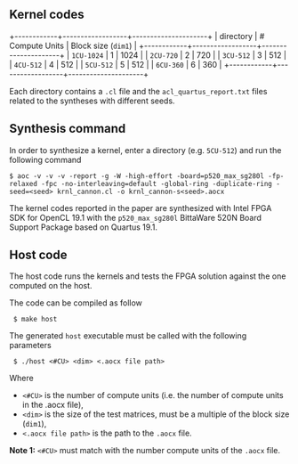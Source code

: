 ## Kernel codes

 +------------+------------------+---------------------+
 |  directory | # Compute Units  | Block size (`dim1`) |
 +------------+------------------+---------------------+
 | `1CU-1024` |        1         |         1024        |
 | `2CU-720`  |        2         |         720         |
 | `3CU-512`  |        3         |         512         |
 | `4CU-512`  |        4         |         512         |
 | `5CU-512`  |        5         |         512         |
 | `6CU-360`  |        6         |         360         |
 +------------+------------------+---------------------+

Each directory contains a `.cl` file and the `acl_quartus_report.txt` files related to the syntheses with different seeds.

## Synthesis command 

In order to synthesize a kernel, enter a directory (e.g. `5CU-512`) and run the following command 

```
$ aoc -v -v -v -report -g -W -high-effort -board=p520_max_sg280l -fp-relaxed -fpc -no-interleaving=default -global-ring -duplicate-ring -seed=<seed> krnl_cannon.cl -o krnl_cannon-s<seed>.aocx
```

The kernel codes reported in the paper are synthesized with Intel FPGA SDK for OpenCL 19.1 with the `p520_max_sg280l` BittaWare 520N Board Support Package based on Quartus 19.1.

## Host code

The host code runs the kernels and tests the FPGA solution against the one computed on the host. 

The code can be compiled as follow
```
 $ make host
```

The generated `host` executable must be called with the following parameters
```
 $ ./host <#CU> <dim> <.aocx file path>
```

Where
 - `<#CU>` is the number of compute units (i.e. the number of compute units in the .aocx file),
 - `<dim>` is the size of the test matrices, must be a multiple of the block size (`dim1`),
 - `<.aocx file path>` is the path to the `.aocx` file.

**Note 1:** `<#CU>` must match with the number compute units of the `.aocx` file.


